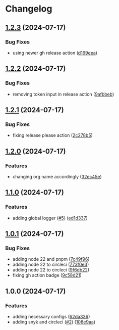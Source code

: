 # Changelog

## [1.2.3](https://github.com/Injsted/next-template/compare/v1.2.2...v1.2.3) (2024-07-17)


### Bug Fixes

* using newer gh release action ([d169eea](https://github.com/Injsted/next-template/commit/d169eeabaed86e8ace8a9ad842fb762aaac3a9db))

## [1.2.2](https://github.com/Injsted/next-template/compare/v1.2.1...v1.2.2) (2024-07-17)


### Bug Fixes

* removing token input in release action ([9afbbeb](https://github.com/Injsted/next-template/commit/9afbbebd719229250f2460c05c4cd49dbd2518ff))

## [1.2.1](https://github.com/Injsted/next-template/compare/v1.2.0...v1.2.1) (2024-07-17)


### Bug Fixes

* fixing release please action ([2c278b5](https://github.com/Injsted/next-template/commit/2c278b5195b4774c5e651403d9d43b975942d1f8))

## [1.2.0](https://github.com/Injsted/next-template/compare/v1.1.0...v1.2.0) (2024-07-17)


### Features

* changing org name accordingly ([32ec45e](https://github.com/Injsted/next-template/commit/32ec45e1bd099194e37683176e75fd560459420b))

## [1.1.0](https://github.com/InjstedInc/next-template/compare/v1.0.1...v1.1.0) (2024-07-17)


### Features

* adding global logger ([#5](https://github.com/InjstedInc/next-template/issues/5)) ([ed1d337](https://github.com/InjstedInc/next-template/commit/ed1d3379463ee6a508f935fb9511da8ff3986646))

## [1.0.1](https://github.com/InjstedInc/next-template/compare/v1.0.0...v1.0.1) (2024-07-17)


### Bug Fixes

* adding node 22 and pnpm ([7c49f96](https://github.com/InjstedInc/next-template/commit/7c49f96f20561e067d258e64b880f4f985dc92bc))
* adding node 22 to circleci ([773f0e3](https://github.com/InjstedInc/next-template/commit/773f0e3f519968ca8516c7bfbd7d0c3bde1b4e24))
* adding node 22 to circleci ([9f6db22](https://github.com/InjstedInc/next-template/commit/9f6db22b1df4d2395587d382bb445c3e42cae762))
* fixing gh action badge ([9c58d21](https://github.com/InjstedInc/next-template/commit/9c58d2148847818a913de0908d6220a02f7628cf))

## 1.0.0 (2024-07-17)


### Features

* adding necessary configs ([62da336](https://github.com/InjstedInc/next-template/commit/62da336241ba26ca0781859d0383b237c9cbffe3))
* adding snyk and circleci ([#2](https://github.com/InjstedInc/next-template/issues/2)) ([108e9aa](https://github.com/InjstedInc/next-template/commit/108e9aa50ddfca68fcbeb4288457c7a88f6ae264))
